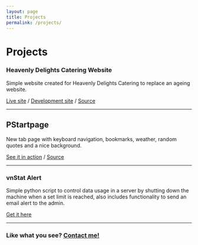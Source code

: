 ```yaml
---
layout: page
title: Projects
permalink: /projects/
---
```


# Projects

### Heavenly Delights Catering Website

Simple website created for Heavenly Delights Catering to replace an ageing website.

[Live site](https://www.heavenlydelightscatering.com.au) / [Development site](https://jibreil.xyz/heavenlydelightscateringdev) / [Source](https://github.com/jibreil/heavenlydelightscatering)

--------------------------------------------------------------------------------

## PStartpage

New tab page with keyboard navigation, bookmarks, weather, random quotes and a nice background.

[See it in action](https://pstart.jibreil.xyz) / [Source](https://github.com/jibreil/pstartpage)

--------------------------------------------------------------------------------

### vnStat Alert

Simple python script to control data usage in a server by shutting down the machine when a set limit is reached, also includes functionality to send an email alert to the admin.

[Get it here](https://github.com/jibreil/vnstat-alert)

--------------------------------------------------------------------------------

### Like what you see? [Contact me!](mailto:jibreilhoneine@gmail.com)
